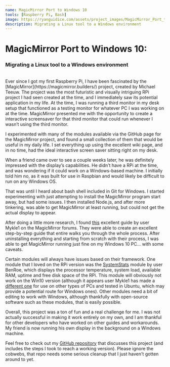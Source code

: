 ```yaml
---
name: MagicMirror Port to Windows 10
tools: [Raspberry Pi, Bash]
image: https://ryanguidice.com/assets/project_images/MagicMirror_Port_to_Windows_10/MagicMirror%20Port%20to%20Windows%2010.JPG
description: Migrating a Linux tool to a Windows environment
---
```

# MagicMirror Port to Windows 10:
### Migrating a Linux tool to a Windows environment
<br>
Ever since I got my first Raspberry Pi, I have been fascinated by the [MagicMirror](https://magicmirror.builders/) project, created by Michael Teeuw. The project was the most futuristic and visually intriguing RPi project I had seen created at the time, and I immediately saw its potential application in my life. At the time, I was running a third monitor in my desk setup that functioned as a testing monitor for whatever PC I was working on at the time. MagicMirror presented me with the opportunity to create a interactive screensaver for that third monitor that could run whenever I wasn’t using the third monitor.

I experimented with many of the modules available via the GitHub page for the MagicMirror project, and found a small collection of them that would be useful in my daily life. I set everything up using the excellent wiki page, and in no time, had the ideal interactive screen saver sitting right on my desk.

When a friend came over to see a couple weeks later, he was definitely impressed with the display’s capabilities. He didn’t have a RPi at the time, and was wondering if it could work on a Windows-based machine. I initially told him no, as it was built for use in Raspbian and would likely be difficult to run on any Windows OS.

That was until I heard about bash shell included in Git for Windows. I started experimenting with just attempting to install the MagicMirror program start away, but had some issues. I then installed Node.js, and after more tinkering, was able to get MagicMirror at least running, but could not get the actual display to appear.

After doing a little more research, I found [this](https://forum.magicmirror.builders/topic/4089/complete-walkthrough-install-magicmirror-on-a-pc-windows-7-10) excellent guide by user Mykle1 on the MagicMirror forums. They were able to create an excellent step-by-step guide that entire walks you through the whole process. After uninstalling everything and starting from scratch with their process, I was able to get MagicMirror running just fine on my Windows 10 PC… with some caveats.

Certain modules will always have issues based on their framework. One module that I loved on the RPi version was the [SystemStats](https://github.com/BenRoe/MMM-SystemStats) module by user BenRoe, which displays the processor temperature, system load, available RAM, uptime and free disk space of the RPi. This module will obviously not work on the Win10 version (although it appears user Mykle1 has made a [different one](https://github.com/mykle1/MMM-PC-Stats) for use on other types of PCs and tested in Ubuntu, which may provide a potential route for Windows ones). Other modules need a bit of editing to work with Windows, although thankfully with open-source software such as these modules, that is easily possible.

Overall, this project was a ton of fun and a real challenge for me. I was not actually successful in making it work entirely on my own, and I am thankful for other developers who have worked on other guides and workarounds. My friend is now running his own display in the background on a Windows machine.

Feel free to check out my [GitHub repository](https://github.com/rguidice/MagicMirror-Win10V2) that discusses this project (and includes the steps I took to reach a working version). Please ignore the cobwebs, that repo needs some serious cleanup that I just haven't gotten around to yet.
